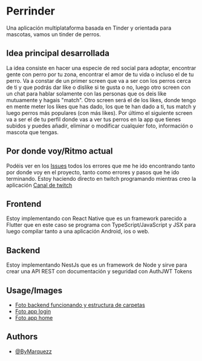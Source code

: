 
# Perrinder

Una aplicación multiplataforma basada en Tinder y orientada para mascotas, vamos un tinder de perros.

## Idea principal desarrollada
La idea consiste en hacer una especie de red social para adoptar, encontrar gente con perro por tu zona, encontrar el amor de tu vida o incluso el de tu perro. Va a constar de un primer screen que va a ser con los perros cerca de ti y que podrás dar like o dislike si te gusta o no, luego otro screen con un chat para hablar solamente con las personas que os deis like mutuamente y hagais "match". Otro screen será el de los likes, donde tengo en mente meter los likes que has dado, los que te han dado a ti, tus match y luego perros más populares (con más likes). Por último el siguiente screen va a ser el de tu perfil donde vas a ver tus perros en la app que tienes subidos y puedes añadir, eliminar o modificar cualquier foto, información o mascota que tengas.

## Por donde voy/Ritmo actual
Podéis ver en los [Issues](https://github.com/ByMarqueZz/Perrinder/issues) todos los errores que me he ido encontrando tanto por donde voy en el proyecto, tanto como errores y pasos que he ido terminando. Estoy haciendo directo en twitch programando mientras creo la aplicación [Canal de twitch](https://twitch.com/bymarquezz)

## Frontend
Estoy implementando con React Native que es un framework parecido a Flutter que en este caso se programa con TypeScript/JavaScript y JSX para luego compilar tanto a una aplicación Android, ios o web. 

## Backend
Estoy implementando NestJs que es un framework de Node y sirve para crear una API REST con documentación y seguridad con AuthJWT Tokens

## Usage/Images
- [Foto backend funcionando y estructura de carpetas](https://ibb.co/1mYX8mc)
- [Foto app login](https://ibb.co/sbzC38k)
- [Foto app home](https://ibb.co/Dp4FcTC)

## Authors

- [@ByMarquezz](https://www.github.com/bymarquezz)

